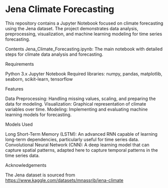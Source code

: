 # Jena Climate Forecasting

This repository contains a Jupyter Notebook focused on climate forecasting using the Jena dataset. The project demonstrates data analysis, preprocessing, visualization, and machine learning modeling for time series forecasting.

Contents
Jena_Climate_Forecasting.ipynb: The main notebook with detailed steps for climate data analysis and forecasting.

Requirements

Python 3.x
Jupyter Notebook
Required libraries: numpy, pandas, matplotlib, seaborn, scikit-learn, tensorflow 

Features

Data Preprocessing: Handling missing values, scaling, and preparing the data for modeling.
Visualization: Graphical representation of climate variables over time.
Modeling: Implementing and evaluating machine learning models for forecasting.

Models Used

Long Short-Term Memory (LSTM): An advanced RNN capable of learning long-term dependencies, particularly useful for time series data.
Convolutional Neural Network (CNN): A deep learning model that can capture spatial patterns, adapted here to capture temporal patterns in the time series data.

Acknowledgements

The Jena dataset is sourced from https://www.kaggle.com/datasets/mnassrib/jena-climate
